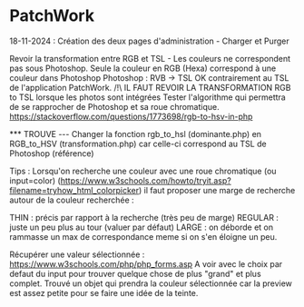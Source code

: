 # PatchWork

18-11-2024 : Création des deux pages d'administration - Charger et Purger

Revoir la transformation entre RGB et TSL - Les couleurs ne correspondent pas sous Photoshop.
Seule la couleur en RGB (Hexa) correspond à une couleur dans Photoshop
Photoshop : 
RVB -> TSL OK contrairement au TSL de l'application PatchWork.
/!\  IL FAUT REVOIR LA TRANSFORMATION RGB to TSL lorsque les photos sont intégrées
Tester l'algorithme qui permettra de se rapprocher de Photoshop et sa roue chromatique.
    https://stackoverflow.com/questions/1773698/rgb-to-hsv-in-php


*** TROUVE ---
Changer la fonction rgb_to_hsl (dominante.php) en RGB_to_HSV (transformation.php) car celle-ci correspond au TSL de Photoshop (référence)




Tips :
Lorsqu'on recherche une couleur avec une roue chromatique (ou input=color) (https://www.w3schools.com/howto/tryit.asp?filename=tryhow_html_colorpicker) il faut proposer une marge de recherche autour de la couleur recherchée :

THIN : précis par rapport à la recherche (très peu de marge)
REGULAR : juste un peu plus au tour (valuer par défaut)
LARGE : on déborde et on rammasse un max de correspondance meme si on s'en éloigne un peu.

Récupérer une valeur sélectionnée : https://www.w3schools.com/php/php_forms.asp
A voir avec le choix par defaut du input pour trouver quelque chose de plus "grand" et plus complet.
Trouvé un objet qui prendra la couleur sélectionnée car la preview est assez petite pour se faire une idée de la teinte.

